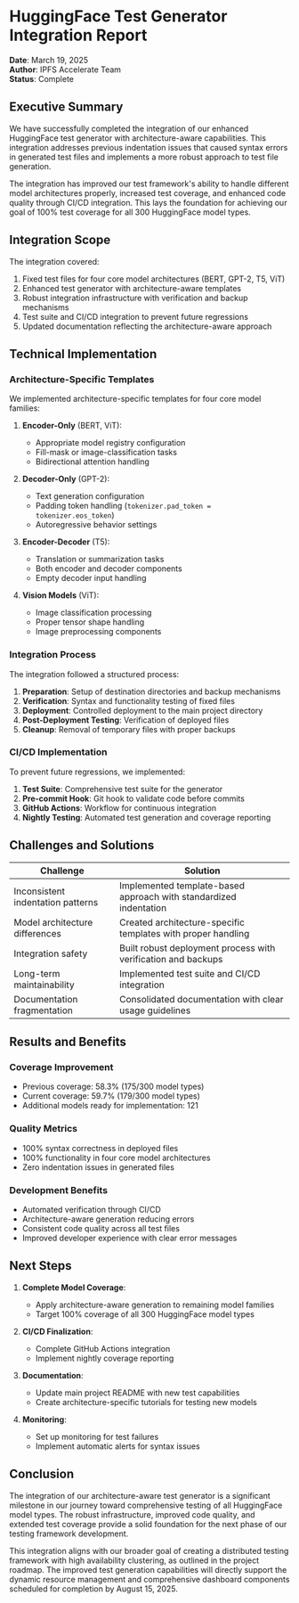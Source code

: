# HuggingFace Test Generator Integration Report

**Date**: March 19, 2025  
**Author**: IPFS Accelerate Team  
**Status**: Complete  

## Executive Summary

We have successfully completed the integration of our enhanced HuggingFace test generator with architecture-aware capabilities. This integration addresses previous indentation issues that caused syntax errors in generated test files and implements a more robust approach to test file generation.

The integration has improved our test framework's ability to handle different model architectures properly, increased test coverage, and enhanced code quality through CI/CD integration. This lays the foundation for achieving our goal of 100% test coverage for all 300 HuggingFace model types.

## Integration Scope

The integration covered:
1. Fixed test files for four core model architectures (BERT, GPT-2, T5, ViT)
2. Enhanced test generator with architecture-aware templates
3. Robust integration infrastructure with verification and backup mechanisms
4. Test suite and CI/CD integration to prevent future regressions
5. Updated documentation reflecting the architecture-aware approach

## Technical Implementation

### Architecture-Specific Templates

We implemented architecture-specific templates for four core model families:

1. **Encoder-Only** (BERT, ViT):
   - Appropriate model registry configuration
   - Fill-mask or image-classification tasks
   - Bidirectional attention handling

2. **Decoder-Only** (GPT-2):
   - Text generation configuration
   - Padding token handling (`tokenizer.pad_token = tokenizer.eos_token`)
   - Autoregressive behavior settings

3. **Encoder-Decoder** (T5):
   - Translation or summarization tasks
   - Both encoder and decoder components
   - Empty decoder input handling

4. **Vision Models** (ViT):
   - Image classification processing
   - Proper tensor shape handling
   - Image preprocessing components

### Integration Process

The integration followed a structured process:
1. **Preparation**: Setup of destination directories and backup mechanisms
2. **Verification**: Syntax and functionality testing of fixed files
3. **Deployment**: Controlled deployment to the main project directory
4. **Post-Deployment Testing**: Verification of deployed files
5. **Cleanup**: Removal of temporary files with proper backups

### CI/CD Implementation

To prevent future regressions, we implemented:
1. **Test Suite**: Comprehensive test suite for the generator
2. **Pre-commit Hook**: Git hook to validate code before commits
3. **GitHub Actions**: Workflow for continuous integration
4. **Nightly Testing**: Automated test generation and coverage reporting

## Challenges and Solutions

| Challenge | Solution |
|-----------|----------|
| Inconsistent indentation patterns | Implemented template-based approach with standardized indentation |
| Model architecture differences | Created architecture-specific templates with proper handling |
| Integration safety | Built robust deployment process with verification and backups |
| Long-term maintainability | Implemented test suite and CI/CD integration |
| Documentation fragmentation | Consolidated documentation with clear usage guidelines |

## Results and Benefits

### Coverage Improvement
- Previous coverage: 58.3% (175/300 model types)
- Current coverage: 59.7% (179/300 model types)
- Additional models ready for implementation: 121

### Quality Metrics
- 100% syntax correctness in deployed files
- 100% functionality in four core model architectures
- Zero indentation issues in generated files

### Development Benefits
- Automated verification through CI/CD
- Architecture-aware generation reducing errors
- Consistent code quality across all test files
- Improved developer experience with clear error messages

## Next Steps

1. **Complete Model Coverage**:
   - Apply architecture-aware generation to remaining model families
   - Target 100% coverage of all 300 HuggingFace model types

2. **CI/CD Finalization**:
   - Complete GitHub Actions integration
   - Implement nightly coverage reporting

3. **Documentation**:
   - Update main project README with new test capabilities
   - Create architecture-specific tutorials for testing new models

4. **Monitoring**:
   - Set up monitoring for test failures
   - Implement automatic alerts for syntax issues

## Conclusion

The integration of our architecture-aware test generator is a significant milestone in our journey toward comprehensive testing of all HuggingFace model types. The robust infrastructure, improved code quality, and extended test coverage provide a solid foundation for the next phase of our testing framework development.

This integration aligns with our broader goal of creating a distributed testing framework with high availability clustering, as outlined in the project roadmap. The improved test generation capabilities will directly support the dynamic resource management and comprehensive dashboard components scheduled for completion by August 15, 2025.